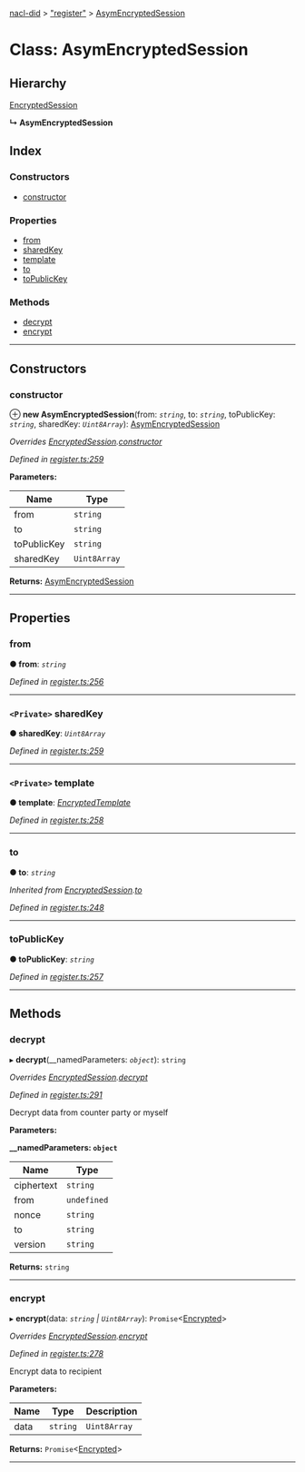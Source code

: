 [nacl-did](../README.md) > ["register"](../modules/_register_.md) > [AsymEncryptedSession](../classes/_register_.asymencryptedsession.md)

# Class: AsymEncryptedSession

## Hierarchy

 [EncryptedSession](_register_.encryptedsession.md)

**↳ AsymEncryptedSession**

## Index

### Constructors

* [constructor](_register_.asymencryptedsession.md#constructor)

### Properties

* [from](_register_.asymencryptedsession.md#from)
* [sharedKey](_register_.asymencryptedsession.md#sharedkey)
* [template](_register_.asymencryptedsession.md#template)
* [to](_register_.asymencryptedsession.md#to)
* [toPublicKey](_register_.asymencryptedsession.md#topublickey)

### Methods

* [decrypt](_register_.asymencryptedsession.md#decrypt)
* [encrypt](_register_.asymencryptedsession.md#encrypt)

---

## Constructors

<a id="constructor"></a>

###  constructor

⊕ **new AsymEncryptedSession**(from: *`string`*, to: *`string`*, toPublicKey: *`string`*, sharedKey: *`Uint8Array`*): [AsymEncryptedSession](_register_.asymencryptedsession.md)

*Overrides [EncryptedSession](_register_.encryptedsession.md).[constructor](_register_.encryptedsession.md#constructor)*

*Defined in [register.ts:259](https://github.com/uport-project/nacl-did/blob/16f44b5/src/register.ts#L259)*

**Parameters:**

| Name | Type |
| ------ | ------ |
| from | `string` |
| to | `string` |
| toPublicKey | `string` |
| sharedKey | `Uint8Array` |

**Returns:** [AsymEncryptedSession](_register_.asymencryptedsession.md)

___

## Properties

<a id="from"></a>

###  from

**● from**: *`string`*

*Defined in [register.ts:256](https://github.com/uport-project/nacl-did/blob/16f44b5/src/register.ts#L256)*

___
<a id="sharedkey"></a>

### `<Private>` sharedKey

**● sharedKey**: *`Uint8Array`*

*Defined in [register.ts:259](https://github.com/uport-project/nacl-did/blob/16f44b5/src/register.ts#L259)*

___
<a id="template"></a>

### `<Private>` template

**● template**: *[EncryptedTemplate](../interfaces/_register_.encryptedtemplate.md)*

*Defined in [register.ts:258](https://github.com/uport-project/nacl-did/blob/16f44b5/src/register.ts#L258)*

___
<a id="to"></a>

###  to

**● to**: *`string`*

*Inherited from [EncryptedSession](_register_.encryptedsession.md).[to](_register_.encryptedsession.md#to)*

*Defined in [register.ts:248](https://github.com/uport-project/nacl-did/blob/16f44b5/src/register.ts#L248)*

___
<a id="topublickey"></a>

###  toPublicKey

**● toPublicKey**: *`string`*

*Defined in [register.ts:257](https://github.com/uport-project/nacl-did/blob/16f44b5/src/register.ts#L257)*

___

## Methods

<a id="decrypt"></a>

###  decrypt

▸ **decrypt**(__namedParameters: *`object`*): `string`

*Overrides [EncryptedSession](_register_.encryptedsession.md).[decrypt](_register_.encryptedsession.md#decrypt)*

*Defined in [register.ts:291](https://github.com/uport-project/nacl-did/blob/16f44b5/src/register.ts#L291)*

Decrypt data from counter party or myself

**Parameters:**

**__namedParameters: `object`**

| Name | Type |
| ------ | ------ |
| ciphertext | `string` |
| from | `undefined` | `string` |
| nonce | `string` |
| to | `string` |
| version | `string` |

**Returns:** `string`

___
<a id="encrypt"></a>

###  encrypt

▸ **encrypt**(data: *`string` | `Uint8Array`*): `Promise`<[Encrypted](../interfaces/_register_.encrypted.md)>

*Overrides [EncryptedSession](_register_.encryptedsession.md).[encrypt](_register_.encryptedsession.md#encrypt)*

*Defined in [register.ts:278](https://github.com/uport-project/nacl-did/blob/16f44b5/src/register.ts#L278)*

Encrypt data to recipient

**Parameters:**

| Name | Type | Description |
| ------ | ------ | ------ |
| data | `string` | `Uint8Array` |   |

**Returns:** `Promise`<[Encrypted](../interfaces/_register_.encrypted.md)>

___


